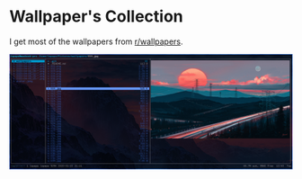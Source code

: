 # Wallpaper's Collection

I get most of the wallpapers from [r/wallpapers](https://www.reddit.com/r/wallpapers/).

![Screenshot](screenshot.png)
